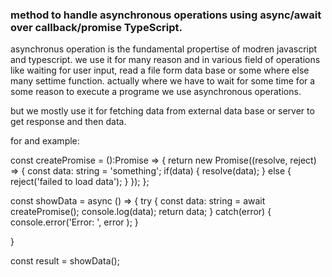 ### method to handle asynchronous operations using async/await over callback/promise TypeScript.

asynchronus operation is the fundamental propertise of modren javascript and typescript. we use it for many reason and in various field of operations like waiting for user input, read a file form data base or some where else many settime function. actually where we have to wait for some time for a some reason to execute a programe we use asynchronous operations.

but we mostly use it for fetching data from external data base or server to get response and then data.

for and example:


const createPromise = ():Promise<string> => {
    return new Promise<string>((resolve, reject) => {
        const data: string = 'something';
        if(data) {
            resolve(data);
        } else {
            reject('failed to load data');
        }
    });
};

const showData = async () => {
    try {
        const data: string = await createPromise();
        console.log(data);
        return data;
    } catch(error) {
        console.error('Error: ', error );
    }
    
}

const result = showData();